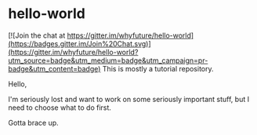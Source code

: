 # hello-world

[![Join the chat at https://gitter.im/whyfuture/hello-world](https://badges.gitter.im/Join%20Chat.svg)](https://gitter.im/whyfuture/hello-world?utm_source=badge&utm_medium=badge&utm_campaign=pr-badge&utm_content=badge)
This is mostly a tutorial repository.

Hello,

I'm seriously lost and want to work on some seriously important stuff, but I need to choose what to do first.

Gotta brace up.
